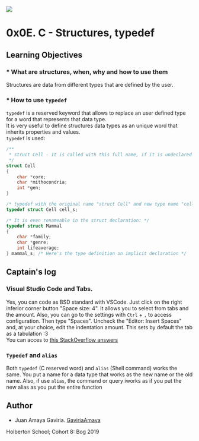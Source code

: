 <img src="https://camo.githubusercontent.com/c5d27ff0111c29e03f64bc98ffd377b21d294db6/68747470733a2f2f7777772e686f6c626572746f6e7363686f6f6c2e636f6d2f686f6c626572746f6e2d6c6f676f2d747769747465722d636172642e706e67">

# 0x0E. C - Structures, typedef

## Learning Objectives

### * What are structures, when, why and how to use them
Structures are data from different types that are defined by the user.

### * How to use `typedef`
`typedef` is a reserved keyword that allows to replace an user defined type for a word that represents that data type.\
It is very useful to define structures data types as an unique word that inherits properties and values.\
`typedef` is used:
```c
/**
 * struct Cell - It is called with this full name, if it is undeclared the typedef
 */
struct Cell
{
	char *core;
	char *mithocondria;
	int *gen;
}

/* typedef with the original name "struct Cell" and new type name "cell_s" */
typedef struct Cell cell_s;

/* It is even renameable in the struct declaration: */
typedef struct Mammal
{
	char *family;
	char *genre;
	int lifeaverage;
} mammal_s; /* Here's the type definition on implicit declaration */
```

## Captain's log

### Visual Studio Code and Tabs.
Yes, you can code as BSD standard with VSCode. Just click on the right inferior corner button "Space size: 4". It allows you to select from tabs and the amount.
Also, you can go to the settings with `Ctrl` + `,` to access configuration. Then type "Spaces". Uncheck the "Editor: Insert Spaces" and, at your choice, edit the indentation amount. This sets by default the tab as a tabulation :3\
You can acces to [this StackOverflow answers](https://stackoverflow.com/questions/36814642/convert-spaces-to-tabs)

### `Typedef` and `alias`
Both `typedef` (C reserved word) and `alias` (Shell command) works the same. You put a name for a data type that works as the new name or the old name. Also, if use `alias`, the command or query iworks as if you put the new alias as you put the entire function


## Author
* Juan Amaya Gaviria. [GaviriaAmaya](https://github.com/GaviriaAmaya)

Holberton School; Cohort 8: Bog 2019

